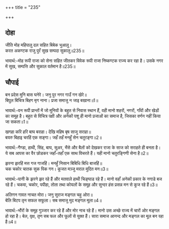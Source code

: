 +++
title = "235"

+++
## दोहा
जीति मोह महिपालु दल सहित बिबेक भुआलु।  
करत अकण्टक राजु पुरँ सुख सम्पदा सुकालु॥235॥  

भावार्थ:-मोह रूपी राजा को सेना सहित जीतकर विवेक रूपी राजा निष्कण्टक राज्य कर रहा है। उसके नगर में सुख, सम्पत्ति और सुकाल वर्तमान है॥235॥  




## चौपाई
बन प्रदेस मुनि बास घनेरे। जनु पुर नगर गाउँ गन खेरे॥  
बिपुल बिचित्र बिहग मृग नाना। प्रजा समाजु न जाइ बखाना॥1॥  

भावार्थ:-वन रूपी प्रान्तों में जो मुनियों के बहुत से निवास स्थान हैं, वही मानो शहरों, नगरों, गाँवों और खेडों का समूह है। बहुत से विचित्र पक्षी और अनेकों पशु ही मानो प्रजाओं का समाज है, जिसका वर्णन नहीं किया जा सकता॥1॥  

खगहा करि हरि बाघ बराहा। देखि महिष बृष साजु सराहा॥  
बयरु बिहाइ चरहिं एक सङ्गा। जहँ तहँ मनहुँ सेन चतुरङ्गा॥2॥  

भावार्थ:-गैण्डा, हाथी, सिंह, बाघ, सूअर, भैंसे और बैलों को देखकर राजा के साज को सराहते ही बनता है। ये सब आपस का वैर छोडकर जहाँ-तहाँ एक साथ विचरते हैं। यही मानो चतुरङ्गिणी सेना है॥2॥  

झरना झरहिं मत्त गज गाजहिं। मनहुँ निसान बिबिधि बिधि बाजहिं॥  
चक चकोर चातक सुक पिक गन। कूजत मञ्जु मराल मुदित मन॥3॥  

भावार्थ:-पानी के झरने झर रहे हैं और मतवाले हाथी चिङ्घाड रहे हैं। मानो वहाँ अनेकों प्रकार के नगाडे बज रहे हैं। चकवा, चकोर, पपीहा, तोता तथा कोयलों के समूह और सुन्दर हंस प्रसन्न मन से कूज रहे हैं॥3॥  

अलिगन गावत नाचत मोरा। जनु सुराज मङ्गल चहु ओरा॥  
बेलि बिटप तृन सफल सफूला। सब समाजु मुद मङ्गल मूला॥4॥  

भावार्थ:-भौंरों के समूह गुञ्जार कर रहे हैं और मोर नाच रहे हैं। मानो उस अच्छे राज्य में चारों ओर मङ्गल हो रहा है। बेल, वृक्ष, तृण सब फल और फूलों से युक्त हैं। सारा समाज आनन्द और मङ्गल का मूल बन रहा है॥4॥  

